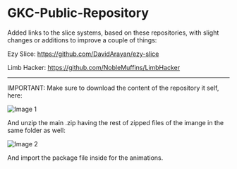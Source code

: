 # GKC-Public-Repository

Added links to the slice systems, based on these repositories, with slight changes or additions to improve a couple of things: 

Ezy Slice: https://github.com/DavidArayan/ezy-slice

Limb Hacker: https://github.com/NobleMuffins/LimbHacker

--------------------------------------------------------------------------------------------


IMPORTANT: Make sure to download the content of the repository it self, here:

![Image 1](https://github.com/sr3888/GKC-Public-Repository/blob/master/animations%202.png)

And unzip the main .zip having the rest of zipped files of the imange in the same folder as well:

![Image 2](https://github.com/sr3888/GKC-Public-Repository/blob/master/animations%201.png)

And import the package file inside for the animations.
